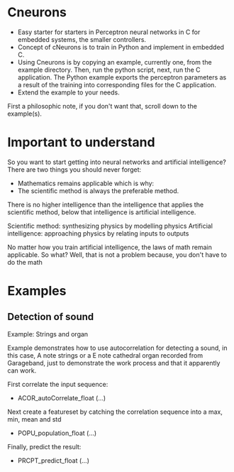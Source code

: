 

# Cneurons

- Easy starter for starters in Perceptron neural networks in C for embedded systems, the smaller controllers.
- Concept of cNeurons is to train in Python and implement in embedded C.
- Using Cneurons is by copying an example, currently one, from the example directory. Then, run the python script, next, run the C application. The Python example exports the perceptron parameters as a result of the training into corresponding files for the C application.
- Extend the example to your needs.

First a philosophic note, if you don't want that, scroll down to the example(s).

# Important to understand

So you want to start getting into neural networks and artificial intelligence? There are two things you should never forget:

- Mathematics remains applicable which is why:
- The scientific method is always the preferable method.

There is no higher intelligence than the intelligence that applies the scientific method, below that intelligence is artificial intelligence.

Scientific method: synthesizing physics by modelling physics
Artificial intelligence: approaching physics by relating inputs to outputs


No matter how you train artificial intelligence, the laws of math remain applicable. So what? Well, that is not a problem because, you don't have to do the math 

# Examples
## Detection of sound

Example: Strings and organ

Example demonstrates how to use autocorrelation for detecting a sound, in this case, A note strings or a E note cathedral organ recorded from Garageband, just to demonstrate the work process and that it apparently can work.

First correlate the input sequence:
- ACOR_autoCorrelate_float (...)

Next create a featureset by catching the correlation sequence into a max, min, mean and std
- POPU_population_float (...)

Finally, predict the result:
- PRCPT_predict_float (...)
